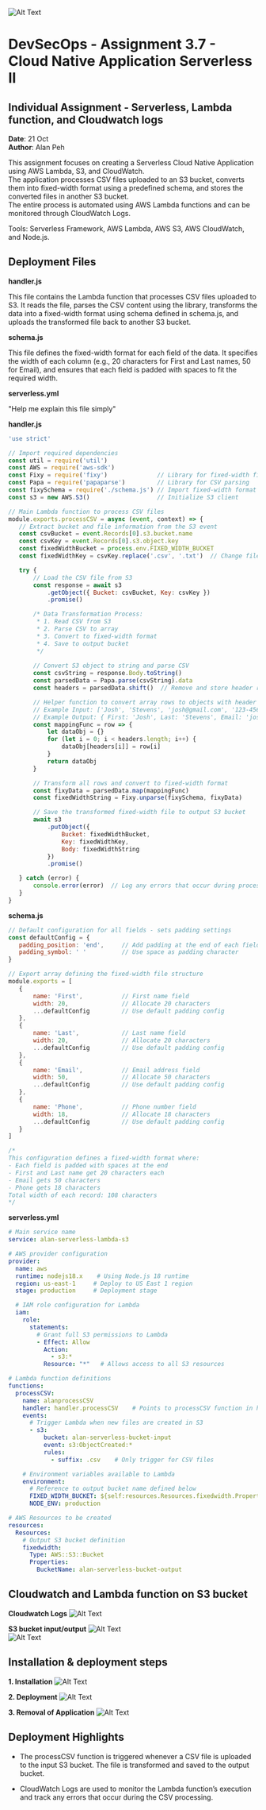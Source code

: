 ![Alt Text](https://github.com/lann87/cloud_infra_eng_ntu_coursework_alanp/blob/main/.misc/ntu_logo.png)  

# DevSecOps - Assignment 3.7 - Cloud Native Application Serverless II

## Individual Assignment - Serverless, Lambda function, and Cloudwatch logs

**Date**: 21 Oct  
**Author**: Alan Peh  

This assignment focuses on creating a Serverless Cloud Native Application using AWS Lambda, S3, and CloudWatch.  
The application processes CSV files uploaded to an S3 bucket, converts them into fixed-width format using a predefined schema, and stores the converted files in another S3 bucket.  
The entire process is automated using AWS Lambda functions and can be monitored through CloudWatch Logs.  

Tools: Serverless Framework, AWS Lambda, AWS S3, AWS CloudWatch, and Node.js.  

## Deployment Files

**handler.js**  

This file contains the Lambda function that processes CSV files uploaded to S3. It reads the file, parses the CSV content using the library, transforms the data into a fixed-width format using schema defined in schema.js, and uploads the transformed file back to another S3 bucket.  

**schema.js**  

This file defines the fixed-width format for each field of the data. It specifies the width of each column (e.g., 20 characters for First and Last names, 50 for Email), and ensures that each field is padded with spaces to fit the required width.  

**serverless.yml**  

"Help me explain this file simply"  

**handler.js**  

```js
'use strict'

// Import required dependencies
const util = require('util')
const AWS = require('aws-sdk')
const Fixy = require('fixy')              // Library for fixed-width file handling
const Papa = require('papaparse')         // Library for CSV parsing
const fixySchema = require('./schema.js') // Import fixed-width format schema
const s3 = new AWS.S3()                   // Initialize S3 client

// Main Lambda function to process CSV files
module.exports.processCSV = async (event, context) => {
   // Extract bucket and file information from the S3 event
   const csvBucket = event.Records[0].s3.bucket.name
   const csvKey = event.Records[0].s3.object.key
   const fixedWidthBucket = process.env.FIXED_WIDTH_BUCKET
   const fixedWidthKey = csvKey.replace('.csv', '.txt')  // Change file extension for output

   try {
       // Load the CSV file from S3
       const response = await s3
           .getObject({ Bucket: csvBucket, Key: csvKey })
           .promise()

       /* Data Transformation Process:
        * 1. Read CSV from S3
        * 2. Parse CSV to array
        * 3. Convert to fixed-width format
        * 4. Save to output bucket
        */
       
       // Convert S3 object to string and parse CSV
       const csvString = response.Body.toString()
       const parsedData = Papa.parse(csvString).data
       const headers = parsedData.shift()  // Remove and store header row

       // Helper function to convert array rows to objects with header keys
       // Example Input: ['Josh', 'Stevens', 'josh@gmail.com', '123-456-7890']
       // Example Output: { First: 'Josh', Last: 'Stevens', Email: 'josh@gmail.com', Phone: '123-456-7890' }
       const mappingFunc = row => {
           let dataObj = {}
           for (let i = 0; i < headers.length; i++) {
               dataObj[headers[i]] = row[i]
           }
           return dataObj
       }

       // Transform all rows and convert to fixed-width format
       const fixyData = parsedData.map(mappingFunc)
       const fixedWidthString = Fixy.unparse(fixySchema, fixyData)

       // Save the transformed fixed-width file to output S3 bucket
       await s3
           .putObject({
               Bucket: fixedWidthBucket,
               Key: fixedWidthKey,
               Body: fixedWidthString
           })
           .promise()

   } catch (error) {
       console.error(error)  // Log any errors that occur during processing
   }
}
```

**schema.js**  

```js
// Default configuration for all fields - sets padding settings
const defaultConfig = {
   padding_position: 'end',     // Add padding at the end of each field
   padding_symbol: ' '          // Use space as padding character
}

// Export array defining the fixed-width file structure
module.exports = [
   {
       name: 'First',           // First name field
       width: 20,               // Allocate 20 characters
       ...defaultConfig         // Use default padding config
   },
   {
       name: 'Last',            // Last name field
       width: 20,               // Allocate 20 characters  
       ...defaultConfig         // Use default padding config
   },
   {
       name: 'Email',           // Email address field
       width: 50,               // Allocate 50 characters
       ...defaultConfig         // Use default padding config
   },
   {
       name: 'Phone',           // Phone number field
       width: 18,               // Allocate 18 characters
       ...defaultConfig         // Use default padding config
   }
]

/* 
This configuration defines a fixed-width format where:
- Each field is padded with spaces at the end
- First and Last name get 20 characters each
- Email gets 50 characters
- Phone gets 18 characters
Total width of each record: 108 characters
*/
```

**serverless.yml**  

```yml
# Main service name
service: alan-serverless-lambda-s3

# AWS provider configuration
provider:
  name: aws
  runtime: nodejs18.x    # Using Node.js 18 runtime
  region: us-east-1     # Deploy to US East 1 region
  stage: production     # Deployment stage

  # IAM role configuration for Lambda
  iam:
    role:
      statements:
        # Grant full S3 permissions to Lambda
        - Effect: Allow
          Action:
            - s3:*
          Resource: "*"   # Allows access to all S3 resources

# Lambda function definitions
functions:
  processCSV:
    name: alanprocessCSV
    handler: handler.processCSV    # Points to processCSV function in handler.js
    events:
      # Trigger Lambda when new files are created in S3
      - s3:
          bucket: alan-serverless-bucket-input
          event: s3:ObjectCreated:*
          rules:
            - suffix: .csv    # Only trigger for CSV files

    # Environment variables available to Lambda
    environment:
      # Reference to output bucket name defined below
      FIXED_WIDTH_BUCKET: ${self:resources.Resources.fixedwidth.Properties.BucketName}
      NODE_ENV: production

# AWS Resources to be created
resources:
  Resources:
    # Output S3 bucket definition
    fixedwidth:
      Type: AWS::S3::Bucket
      Properties:
        BucketName: alan-serverless-bucket-output
```

## Cloudwatch and Lambda function on S3 bucket

**Cloudwatch Logs**
![Alt Text](https://github.com/lann87/Cloud-native-application-II-lambda/blob/main/resource/as3-7-serverless-cloudwatch-logs.png)

**S3 bucket input/output**
![Alt Text](https://github.com/lann87/Cloud-native-application-II-lambda/blob/main/resource/as3-7-serverless-bucket-input.png)  
![Alt Text](https://github.com/lann87/Cloud-native-application-II-lambda/blob/main/resource/as3-7-serverless-bucket-output.png)

## Installation & deployment steps

**1. Installation**
![Alt Text](https://github.com/lann87/Cloud-native-application-II-lambda/blob/main/resource/as3-7-serverless-cli-start.png)

**2. Deployment**
![Alt Text](https://github.com/lann87/Cloud-native-application-II-lambda/blob/main/resource/as3-7-serverless-cli-ci.png)

**3. Removal of Application**
![Alt Text](https://github.com/lann87/Cloud-native-application-II-lambda/blob/main/resource/as3-7-serverless-cli-remove.png)

## Deployment Highlights

- The processCSV function is triggered whenever a CSV file is uploaded to the input S3 bucket. The file is transformed and saved to the output bucket.  

- CloudWatch Logs are used to monitor the Lambda function’s execution and track any errors that occur during the CSV processing.  
